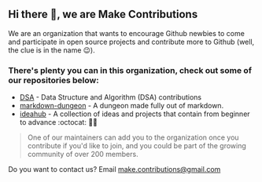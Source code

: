 ## Hi there 👋, we are Make Contributions

<!--

**Here are some ideas to get you started:**

🙋‍♀️ A short introduction - what is your organization all about?
🌈 Contribution guidelines - how can the community get involved?
👩‍💻 Useful resources - where can the community find your docs? Is there anything else the community should know?
🍿 Fun facts - what does your team eat for breakfast?
🧙 Remember, you can do mighty things with the power of [Markdown](https://guides.github.com/features/mastering-markdown/)
-->

We are an organization that wants to encourage Github newbies to come and participate in open source projects and contribute more to Github (well, the clue is in the name 😉).

### There's plenty you can in this organization, check out some of our repositories below:

- [DSA](https://github.com/MakeContributions/DSA) - Data Structure and Algorithm (DSA) contributions
- [markdown-dungeon](https://github.com/MakeContributions/markdown-dungeon) - A dungeon made fully out of markdown.
- [ideahub](https://github.com/MakeContributions/ideahub) - A collection of ideas and projects that contain from beginner to advance :octocat: 🎯🚀

> One of our maintainers can add you to the organization once you contribute if you'd like to join, and you could be part of the growing community of over 200 members. 

Do you want to contact us? Email make.contributions@gmail.com

